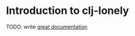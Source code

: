 # Introduction to clj-lonely

TODO: write [great documentation](http://jacobian.org/writing/what-to-write/)
